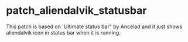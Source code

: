 # patch_aliendalvik_statusbar
This patch is based on 'Ultimate status bar" by Ancelad and it just shows aliendalvik icon in status bar when it is running.
